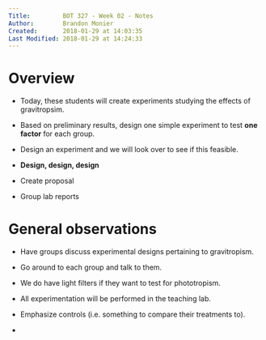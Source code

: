 ```yaml
---
Title:         BOT 327 - Week 02 - Notes
Author:        Brandon Monier
Created:       2018-01-29 at 14:03:35
Last Modified: 2018-01-29 at 14:24:33
---
```


# Overview

* Today, these students will create experiments studying the effects of
gravitropsim.

* Based on preliminary results, design one simple experiment to test **one factor**
  for each group.

* Design an experiment and we will look over to see if this feasible.

* **Design, design, design** 

* Create proposal

* Group lab reports 


# General observations

* Have groups discuss experimental designs pertaining to gravitropism.

* Go around to each group and talk to them.

* We do have light filters if they want to test for phototropism.

* All experimentation will be performed in the teaching lab. 

* Emphasize controls (i.e. something to compare their treatments to).

*  
